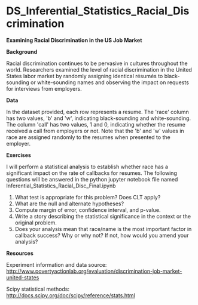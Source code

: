 # DS_Inferential_Statistics_Racial_Discrimination

<b>Examining Racial Discrimination in the US Job Market</b>


<b>Background</b>


Racial discrimination continues to be pervasive in cultures throughout the world. Researchers examined the level of racial discrimination in the United States labor market by randomly assigning identical résumés to black-sounding or white-sounding names and observing the impact on requests for interviews from employers.


<B>Data</B>

In the dataset provided, each row represents a resume. The 'race' column has two values, 'b' and 'w', indicating black-sounding and white-sounding. The column 'call' has two values, 1 and 0, indicating whether the resume received a call from employers or not.
Note that the 'b' and 'w' values in race are assigned randomly to the resumes when presented to the employer.


<B>Exercises</B>

I will perform a statistical analysis to establish whether race has a significant impact on the rate of callbacks for resumes.
The following questions will be answered in the python jupyter notebook file named Inferential_Statistics_Racial_Disc_Final.ipynb

1) What test is appropriate for this problem? Does CLT apply?
2) What are the null and alternate hypotheses?
3) Compute margin of error, confidence interval, and p-value.
4) Write a story describing the statistical significance in the context or the original problem.
5) Does your analysis mean that race/name is the most important factor in callback success? Why or why not? If not, how would you amend your analysis?



<B>Resources</B>

Experiment information and data source: http://www.povertyactionlab.org/evaluation/discrimination-job-market-united-states

Scipy statistical methods: http://docs.scipy.org/doc/scipy/reference/stats.html
